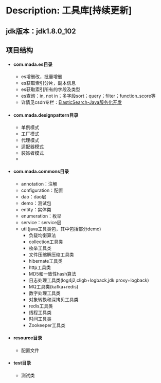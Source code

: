 # Description: 工具库[持续更新]

## jdk版本：jdk1.8.0_102

## 项目结构

* #### com.mada.es目录 ####
	* es增删改，批量增删
	* es获取索引分片，副本信息
	* es获取索引所有的字段及类型
	* es查询：in, not in；多字段sort；query；filter；function_score等
	* 详情见csdn专栏：[ElasticSearch-Java服务化开发](https://blog.csdn.net/mada26/column/info/29898 "ElasticSearch-Java服务化开发")
	
* #### com.mada.designpattern目录 ####
	* 单例模式
	* 工厂模式
	* 代理模式
	* 适配器模式
	* 装饰者模式
	* 
	

* #### com.mada.commons目录 ####
	* annotation：注解
	* configuration：配置
	* dao：dao层
	* demo：测试包
	* entity：实体类
	* enumeration：枚举
	* service：service层
	* util(java工具类包，其中包括部分demo)
		* 负载均衡算法
		* collection工具类
		* 枚举工具类
		* 文件压缩解压缩工具类
		* hibernate工具类
		* http工具类
		* MD5和一致性hash算法
		* 日志处理工具类(log4j2,cligb+logback,jdk proxy+logback)
		* MQ工具类(kafka+redis)
		* 数字处理工具类
		* 对象转换和深拷贝工具类
		* redis工具类
		* 线程工具类
		* 时间工具类
		* Zookeeper工具类

* #### resource目录 ####
	* 配置文件

* #### test目录 ####
	* 测试类


